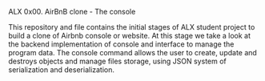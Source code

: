 ALX 0x00. AirBnB clone - The console

This repository and file contains the initial stages of ALX student project to build a clone of Airbnb console or website. At this stage we take a look at the backend implementation of console and interface to manage the program data. The console command allows the user to create, update and destroys objects and manage files storage, using JSON system of serialization and deserialization.
